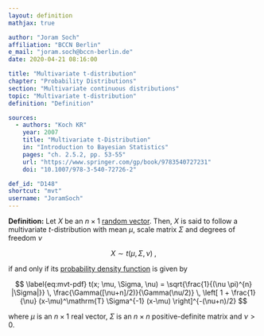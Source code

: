 ```yaml
---
layout: definition
mathjax: true

author: "Joram Soch"
affiliation: "BCCN Berlin"
e_mail: "joram.soch@bccn-berlin.de"
date: 2020-04-21 08:16:00

title: "Multivariate t-distribution"
chapter: "Probability Distributions"
section: "Multivariate continuous distributions"
topic: "Multivariate t-distribution"
definition: "Definition"

sources:
  - authors: "Koch KR"
    year: 2007
    title: "Multivariate t-Distribution"
    in: "Introduction to Bayesian Statistics"
    pages: "ch. 2.5.2, pp. 53-55"
    url: "https://www.springer.com/gp/book/9783540727231"
    doi: "10.1007/978-3-540-72726-2"

def_id: "D148"
shortcut: "mvt"
username: "JoramSoch"
---
```



**Definition:** Let $X$ be an $n \times 1$ [random vector](/D/rvec). Then, $X$ is said to follow a multivariate $t$-distribution with mean $\mu$, scale matrix $\Sigma$ and degrees of freedom $\nu$

$$ \label{eq:mvt}
X \sim t(\mu, \Sigma, \nu) \; ,
$$

if and only if its [probability density function](/D/pdf) is given by

$$ \label{eq:mvt-pdf}
t(x; \mu, \Sigma, \nu) = \sqrt{\frac{1}{(\nu \pi)^{n} |\Sigma|}} \, \frac{\Gamma([\nu+n]/2)}{\Gamma(\nu/2)} \, \left[ 1 + \frac{1}{\nu} (x-\mu)^\mathrm{T} \Sigma^{-1} (x-\mu) \right]^{-(\nu+n)/2}
$$

where $\mu$ is an $n \times 1$ real vector, $\Sigma$ is an $n \times n$ positive-definite matrix and $\nu > 0$.